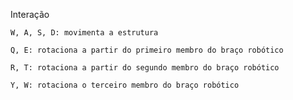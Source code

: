 Interação

    W, A, S, D: movimenta a estrutura

    Q, E: rotaciona a partir do primeiro membro do braço robótico

    R, T: rotaciona a partir do segundo membro do braço robótico

    Y, W: rotaciona o terceiro membro do braço robótico 
